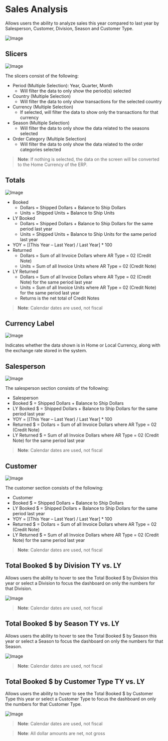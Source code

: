 # Sales Analysis

Allows users the ability to analyze sales this year compared to last year by Salesperson, Customer, Division, Season and Customer Type.

![Image](../assets/img/sales-sales-analysis.png)

## Slicers

![Image](../assets/img/sales-sales-analysis-slicers-264x232.png)

The slicers consist of the following:

* Period (Multiple Selection): Year, Quarter, Month
  * Will filter the data to only show the period(s) selected
* Country (Multiple Selection)
  * Will filter the data to only show transactions for the selected country
* Currency (Multiple Selection)
  * If selected, will filter the data to show only the transactions for that currency
* Season (Multiple Selection)
  * Will filter the data to only show the data related to the seasons selected
* Order Category (Multiple Selection)
  * Will filter the data to only show the data related to the order categories selected

> **Note**: If nothing is selected, the data on the screen will be converted to the Home Currency of the ERP.

## Totals

![Image](../assets/img/sales-sales-analysis-totals.png)

* Booked
  * Dollars = Shipped Dollars + Balance to Ship Dollars
  * Units = Shipped Units + Balance to Ship Units
* LY Booked
  * Dollars = Shipped Dollars + Balance to Ship Dollars for the same period last year
  * Units = Shipped Units + Balance to Ship Units for the same period last year
* YOY = [(This Year – Last Year) / Last Year] * 100
* Returned
  * Dollars = Sum of all Invoice Dollars where AR Type = 02 (Credit Note)
  * Units = Sum of all Invoice Units where AR Type = 02 (Credit Note)
* LY Returned 
  * Dollars = Sum of all Invoice Dollars where AR Type = 02 (Credit Note) for the same period last year
  * Units = Sum of all Invoice Units where AR Type = 02 (Credit Note) for the same period last year
  * Returns is the net total of Credit Notes

> **Note**: Calendar dates are used, not fiscal

## Currency Label

![Image](../assets/img/sales-sales-analysis-currency.png)

Indicates whether the data shown is in Home or Local Currency, along with the exchange rate stored in the system.

## Salesperson

![Image](../assets/img/sales-sales-analysis-salesperson.png)

The salesperson section consists of the following:

* Salesperson
* Booked $ = Shipped Dollars + Balance to Ship Dollars
* LY Booked $ = Shipped Dollars + Balance to Ship Dollars for the same period last year
* YOY = [(This Year – Last Year) / Last Year] * 100
* Returned $ = Dollars = Sum of all Invoice Dollars where AR Type = 02 (Credit Note)
* LY Returned $ = Sum of all Invoice Dollars where AR Type = 02 (Credit Note) for the same period last year

> **Note**: Calendar dates are used, not fiscal

## Customer

![Image](../assets/img/sales-sales-analysis-customer.png)

The customer section consists of the following:

* Customer
* Booked $ = Shipped Dollars + Balance to Ship Dollars
* LY Booked $ = Shipped Dollars + Balance to Ship Dollars for the same period last year
* YOY = [(This Year – Last Year) / Last Year] * 100
* Returned $ = Dollars = Sum of all Invoice Dollars where AR Type = 02 (Credit Note)
* LY Returned $ = Sum of all Invoice Dollars where AR Type = 02 (Credit Note) for the same period last year

> **Note**: Calendar dates are used, not fiscal

## Total Booked $ by Division TY vs. LY

Allows users the ability to hover to see the Total Booked $ by Division this year or select a Division to focus the dashboard on only the numbers for that Division.

![Image](../assets/img/sales-sales-analysis-booked-by-division.gif)

> **Note**: Calendar dates are used, not fiscal

## Total Booked $ by Season TY vs. LY

Allows users the ability to hover to see the Total Booked $ by Season this year or select a Season to focus the dashboard on only the numbers for that Season.

![Image](../assets/img/sales-sales-analysis-booked-by-season.gif)

> **Note**: Calendar dates are used, not fiscal

## Total Booked $ by Customer Type TY vs. LY

Allows users the ability to hover to see the Total Booked $ by Customer Type this year or select a Customer Type to focus the dashboard on only the numbers for that Customer Type.

![Image](../assets/img/sales-sales-analysis-booked-by-customer-type.gif)

> **Note**: Calendar dates are used, not fiscal

> **Note**: All dollar amounts are net, not gross
